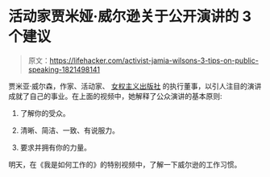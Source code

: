 # 活动家贾米娅·威尔逊关于公开演讲的 3 个建议

> 原文：<https://lifehacker.com/activist-jamia-wilsons-3-tips-on-public-speaking-1821498141>



贾米亚·威尔森，作家、活动家、 [女权主义出版社](https://www.feministpress.org/) 的执行董事，以引人注目的演讲成就了自己的事业。在上面的视频中，她解释了公众演讲的基本原则:

1.  了解你的受众。

2.  清晰、简洁、一致、有说服力。
3.  要求并拥有你的力量。

明天，在《我是如何工作的》的特别视频中，了解一下威尔逊的工作习惯。